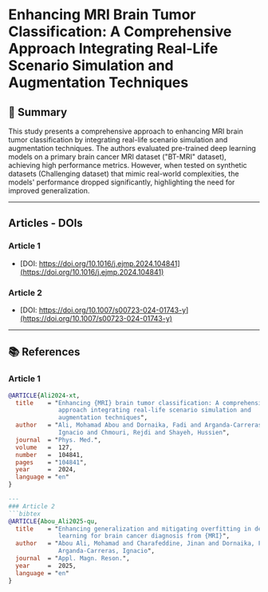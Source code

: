 # Enhancing MRI Brain Tumor Classification: A Comprehensive Approach Integrating Real-Life Scenario Simulation and Augmentation Techniques

## 📌 Summary

This study presents a comprehensive approach to enhancing MRI brain tumor classification by integrating real-life scenario simulation and augmentation techniques. The authors evaluated pre-trained deep learning models on a primary brain cancer MRI dataset ("BT-MRI" dataset), achieving high performance metrics. However, when tested on synthetic datasets (Challenging dataset) that mimic real-world complexities, the models' performance dropped significantly, highlighting the need for improved generalization.

---

## Articles - DOIs
### Article 1
- [DOI: https://doi.org/10.1016/j.ejmp.2024.104841](https://doi.org/10.1016/j.ejmp.2024.104841)

### Article 2
- [DOI: https://doi.org/10.1007/s00723-024-01743-y](https://doi.org/10.1007/s00723-024-01743-y)

---

## 📚 **References**

### Article 1
```bibtex
@ARTICLE{Ali2024-xt,
  title    = "Enhancing {MRI} brain tumor classification: A comprehensive
              approach integrating real-life scenario simulation and
              augmentation techniques",
  author   = "Ali, Mohamad Abou and Dornaika, Fadi and Arganda-Carreras,
              Ignacio and Chmouri, Rejdi and Shayeh, Hussien",
  journal  = "Phys. Med.",
  volume   =  127,
  number   =  104841,
  pages    = "104841",
  year     =  2024,
  language = "en"
}

---
### Article 2
```bibtex
@ARTICLE{Abou_Ali2025-qu,
  title    = "Enhancing generalization and mitigating overfitting in deep
              learning for brain cancer diagnosis from {MRI}",
  author   = "Abou Ali, Mohamad and Charafeddine, Jinan and Dornaika, Fadi and
              Arganda-Carreras, Ignacio",
  journal  = "Appl. Magn. Reson.",
  year     =  2025,
  language = "en"
}







